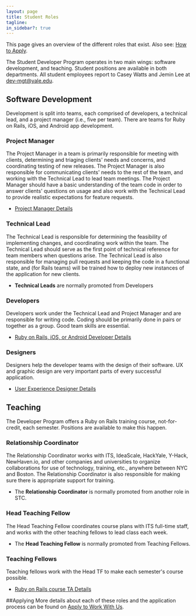 ```yaml
---
layout: page
title: Student Roles
tagline:
in_sidebar?: true
---
```


This page gives an overview of the different roles that exist. Also see: [How to Apply](/apply.md).

The Student Developer Program operates in two main wings\: software development, and teaching. Student positions are available in both departments. All student employees report to Casey Watts and Jemin Lee at [dev-mgt@yale.edu](mailto:dev-mgt@yale.edu).


## Software Development
Development is split into teams, each comprised of developers, a technical lead, and a project manager (i.e., five per team). There are teams for Ruby on Rails, iOS, and Android app development.

### Project Manager
The Project Manager in a team is primarily responsible for meeting with clients, determining and triaging clients' needs and concerns, and coordinating testing of new releases. The Project Manager is also responsible for communicating clients' needs to the rest of the team, and working with the Technical Lead to lead team meetings. The Project Manager should have a basic understanding of the team code in order to answer clients' questions on usage and also work with the Technical Lead to provide realistic expectations for feature requests.

* [Project Manager Details](/jobs/projectmanager.html)

### Technical Lead
The Technical Lead is responsible for determining the feasibility of implementing changes, and coordinating work within the team. The Technical Lead should serve as the first point of technical reference for team members when questions arise. The Technical Lead is also responsible for managing pull requests and keeping the code in a functional state, and (for Rails teams) will be trained how to deploy new instances of the application for new clients.

* **Technical Leads** are normally promoted from Developers

### Developers
Developers work under the Technical Lead and Project Manager and are responsible for writing code. Coding should be primarily done in pairs or together as a group. Good team skills are essential.

* [Ruby on Rails, iOS, or Android Developer Details](/jobs/developer.html)

### Designers
Designers help the developer teams with the design of their software. UX and graphic design are very important parts of every successful application.

* [User Experience Designer Details](/jobs/uxdesigner.html)


## Teaching
The Developer Program offers a Ruby on Rails training course, not-for-credit, each semester. Positions are available to make this happen.

### Relationship Coordinator
The Relationship Coordinator works with ITS, IdeaScale, HackYale, Y-Hack, NewHaven.io, and other companies and universities to organize collaborations for use of technology, training, etc., anywhere between NYC and Boston. The Relationship Coordinator is also responsible for making sure there is appropriate support for training.

* The **Relationship Coordinator** is normally promoted from another role in STC.

### Head Teaching Fellow
The Head Teaching Fellow coordinates course plans with ITS full-time staff, and works with the other teaching fellows to lead class each week.

* The **Head Teaching Fellow** is normally promoted from Teaching Fellows.

### Teaching Fellows
Teaching fellows work with the Head TF to make each semester's course possible.

* [Ruby on Rails course TA Details](/jobs/courseta.html)


##Applying
More details about each of these roles and the application process can be found on [Apply to Work With Us](/apply.html).

